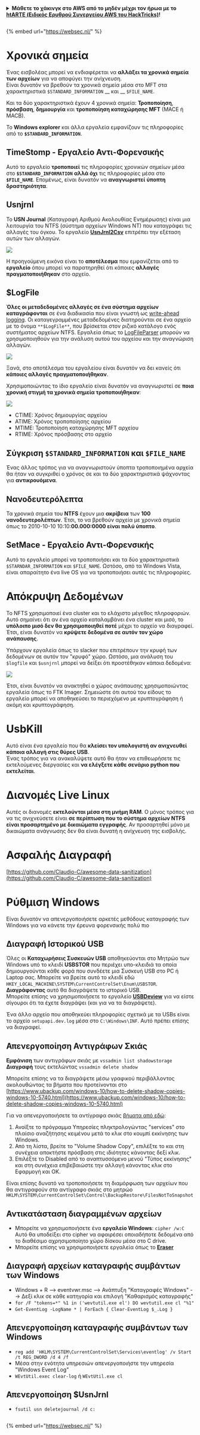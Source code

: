<details>

<summary><strong>Μάθετε το χάκινγκ στο AWS από το μηδέν μέχρι τον ήρωα με το</strong> <a href="https://training.hacktricks.xyz/courses/arte"><strong>htARTE (Ειδικός Ερυθρού Συνεργείου AWS του HackTricks)</strong></a><strong>!</strong></summary>

Άλλοι τρόποι υποστήριξης του HackTricks:

* Αν θέλετε να δείτε την **εταιρεία σας να διαφημίζεται στο HackTricks** ή να **κατεβάσετε το HackTricks σε μορφή PDF** ελέγξτε τα [**ΣΧΕΔΙΑ ΣΥΝΔΡΟΜΗΣ**](https://github.com/sponsors/carlospolop)!
* Αποκτήστε το [**επίσημο PEASS & HackTricks swag**](https://peass.creator-spring.com)
* Ανακαλύψτε την [**Οικογένεια PEASS**](https://opensea.io/collection/the-peass-family), τη συλλογή μας από αποκλειστικά [**NFTs**](https://opensea.io/collection/the-peass-family)
* **Εγγραφείτε** στην 💬 [**ομάδα Discord**](https://discord.gg/hRep4RUj7f) ή στην [**ομάδα τηλεγραφήματος**](https://t.me/peass) ή **ακολουθήστε** μας στο **Twitter** 🐦 [**@hacktricks_live**](https://twitter.com/hacktricks_live)**.**
* **Μοιραστείτε τα χάκινγκ κόλπα σας υποβάλλοντας PRs** στα [**HackTricks**](https://github.com/carlospolop/hacktricks) και [**HackTricks Cloud**](https://github.com/carlospolop/hacktricks-cloud) αποθετήρια του github.

</details>

<figure><img src="https://pentest.eu/RENDER_WebSec_10fps_21sec_9MB_29042024.gif" alt=""><figcaption></figcaption></figure>

{% embed url="https://websec.nl/" %}


# Χρονικά σημεία

Ένας εισβολέας μπορεί να ενδιαφέρεται να **αλλάξει τα χρονικά σημεία των αρχείων** για να αποφύγει την ανίχνευση.\
Είναι δυνατόν να βρεθούν τα χρονικά σημεία μέσα στο MFT στα χαρακτηριστικά `$STANDARD_INFORMATION` __ και __ `$FILE_NAME`.

Και τα δύο χαρακτηριστικά έχουν 4 χρονικά σημεία: **Τροποποίηση**, **πρόσβαση**, **δημιουργία** και **τροποποίηση καταχώρησης MFT** (MACE ή MACB).

Το **Windows explorer** και άλλα εργαλεία εμφανίζουν τις πληροφορίες από το **`$STANDARD_INFORMATION`**.

## TimeStomp - Εργαλείο Αντι-Φορενσικής

Αυτό το εργαλείο **τροποποιεί** τις πληροφορίες χρονικών σημείων μέσα στο **`$STANDARD_INFORMATION`** **αλλά όχι** τις πληροφορίες μέσα στο **`$FILE_NAME`**. Επομένως, είναι δυνατόν να **αναγνωριστεί** **ύποπτη** **δραστηριότητα**.

## Usnjrnl

Το **USN Journal** (Καταγραφή Αριθμού Ακολουθίας Ενημέρωσης) είναι μια λειτουργία του NTFS (σύστημα αρχείων Windows NT) που καταγράφει τις αλλαγές του όγκου. Το εργαλείο [**UsnJrnl2Csv**](https://github.com/jschicht/UsnJrnl2Csv) επιτρέπει την εξέταση αυτών των αλλαγών.

![](<../../.gitbook/assets/image (449).png>)

Η προηγούμενη εικόνα είναι το **αποτέλεσμα** που εμφανίζεται από το **εργαλείο** όπου μπορεί να παρατηρηθεί ότι κάποιες **αλλαγές πραγματοποιήθηκαν** στο αρχείο.

## $LogFile

**Όλες οι μεταδεδομένες αλλαγές σε ένα σύστημα αρχείων καταγράφονται** σε ένα διαδικασία που είναι γνωστή ως [write-ahead logging](https://en.wikipedia.org/wiki/Write-ahead_logging). Οι καταγεγραμμένες μεταδεδομένες διατηρούνται σε ένα αρχείο με το όνομα `**$LogFile**`, που βρίσκεται στον ριζικό κατάλογο ενός συστήματος αρχείων NTFS. Εργαλεία όπως το [LogFileParser](https://github.com/jschicht/LogFileParser) μπορούν να χρησιμοποιηθούν για την ανάλυση αυτού του αρχείου και την αναγνώριση αλλαγών.

![](<../../.gitbook/assets/image (450).png>)

Ξανά, στο αποτέλεσμα του εργαλείου είναι δυνατόν να δει κανείς ότι **κάποιες αλλαγές πραγματοποιήθηκαν**.

Χρησιμοποιώντας το ίδιο εργαλείο είναι δυνατόν να αναγνωριστεί σε **ποια χρονική στιγμή τα χρονικά σημεία τροποποιήθηκαν**:

![](<../../.gitbook/assets/image (451).png>)

* CTIME: Χρόνος δημιουργίας αρχείου
* ATIME: Χρόνος τροποποίησης αρχείου
* MTIME: Τροποποίηση καταχώρησης MFT αρχείου
* RTIME: Χρόνος πρόσβασης στο αρχείο

## Σύγκριση `$STANDARD_INFORMATION` και `$FILE_NAME`

Ένας άλλος τρόπος για να αναγνωριστούν ύποπτα τροποποιημένα αρχεία θα ήταν να συγκριθεί ο χρόνος σε και τα δύο χαρακτηριστικά ψάχνοντας για **αντικρουόμενα**.

## Νανοδευτερόλεπτα

Τα χρονικά σημεία του **NTFS** έχουν μια **ακρίβεια** των **100 νανοδευτερολέπτων**. Έτσι, το να βρεθούν αρχεία με χρονικά σημεία όπως το 2010-10-10 10:10:**00.000:0000 είναι πολύ ύποπτο**.

## SetMace - Εργαλείο Αντι-Φορενσικής

Αυτό το εργαλείο μπορεί να τροποποιήσει και τα δύο χαρακτηριστικά `$STARNDAR_INFORMATION` και `$FILE_NAME`. Ωστόσο, από τα Windows Vista, είναι απαραίτητο ένα live OS για να τροποποιήσει αυτές τις πληροφορίες.

# Απόκρυψη Δεδομένων

Το NFTS χρησιμοποιεί ένα cluster και το ελάχιστο μέγεθος πληροφοριών. Αυτό σημαίνει ότι αν ένα αρχείο καταλαμβάνει ένα cluster και μισό, το **υπόλοιπο μισό δεν θα χρησιμοποιηθεί ποτέ** μέχρι το αρχείο να διαγραφεί. Έτσι, είναι δυνατόν να **κρύψετε δεδομένα σε αυτόν τον χώρο ανάπαυσης**.

Υπάρχουν εργαλεία όπως το slacker που επιτρέπουν την κρυφή των δεδομένων σε αυτόν τον "κρυφό" χώρο. Ωστόσο, μια ανάλυση του `$logfile` και `$usnjrnl` μπορεί να δείξει ότι προστέθηκαν κάποια δεδομένα:

![](<../../.gitbook/assets/image (452).png>)

Έτσι, είναι δυνατόν να ανακτηθεί ο χώρος ανάπαυσης χρησιμοποιώντας εργαλεία όπως το FTK Imager. Σημειώστε ότι αυτού του είδους το εργαλείο μπορεί να αποθηκεύσει το περιεχόμενο με κρυπτογράφηση ή ακόμη και κρυπτογράφηση.

# UsbKill

Αυτό είναι ένα εργαλείο που θα **κλείσει τον υπολογιστή αν ανιχνευθεί κάποια αλλαγή στις θύρες USB**.\
Ένας τρόπος για να ανακαλύψετε αυτό θα ήταν να επιθεωρήσετε τις εκτελούμενες διεργασίες και **να ελέγξετε κάθε σενάριο python που εκτελείται**.

# Διανομές Live Linux

Αυτές οι διανομές **εκτελούνται μέσα στη μνήμη RAM**. Ο μόνος τρόπος για να τις ανιχνεύσετε είναι **σε περίπτωση που το σύστημα αρχείων NTFS είναι προσαρτημένο με δικαιώματα εγγραφής**. Αν προσαρτηθεί μόνο με δικαιώματα ανάγνωσης δεν θα είναι δυνατή η ανίχνευση της εισβολής.

# Ασφαλής Διαγραφή

[https://github.com/Claudio-C/awesome-data-sanitization](https://github.com/Claudio-C/awesome-data-sanitization)

# Ρύθμιση Windows

Είναι δυνατόν να απενεργοποιήσετε αρκετές μεθόδους καταγραφής των Windows για να κάνετε την έρευνα φορενσικής πολύ πιο
## Διαγραφή Ιστορικού USB

Όλες οι **Καταχωρήσεις Συσκευών USB** αποθηκεύονται στο Μητρώο των Windows υπό το κλειδί **USBSTOR** που περιέχει υπο-κλειδιά τα οποία δημιουργούνται κάθε φορά που συνδέετε μια Συσκευή USB στο PC ή Laptop σας. Μπορείτε να βρείτε αυτό το κλειδί εδώ `HKEY_LOCAL_MACHINE\SYSTEM\CurrentControlSet\Enum\USBSTOR`. **Διαγράφοντας** αυτό θα διαγράψετε το ιστορικό USB.\
Μπορείτε επίσης να χρησιμοποιήσετε το εργαλείο [**USBDeview**](https://www.nirsoft.net/utils/usb_devices_view.html) για να είστε σίγουροι ότι τα έχετε διαγράψει (και για να τα διαγράψετε).

Ένα άλλο αρχείο που αποθηκεύει πληροφορίες σχετικά με τα USBs είναι το αρχείο `setupapi.dev.log` μέσα στο `C:\Windows\INF`. Αυτό πρέπει επίσης να διαγραφεί.

## Απενεργοποίηση Αντιγράφων Σκιάς

**Εμφάνιση** των αντιγράφων σκιάς με `vssadmin list shadowstorage`\
**Διαγραφή** τους εκτελώντας `vssadmin delete shadow`

Μπορείτε επίσης να τα διαγράψετε μέσω γραφικού περιβάλλοντος ακολουθώντας τα βήματα που προτείνονται στο [https://www.ubackup.com/windows-10/how-to-delete-shadow-copies-windows-10-5740.html](https://www.ubackup.com/windows-10/how-to-delete-shadow-copies-windows-10-5740.html)

Για να απενεργοποιήσετε τα αντίγραφα σκιάς [βήματα από εδώ](https://support.waters.com/KB_Inf/Other/WKB15560_How_to_disable_Volume_Shadow_Copy_Service_VSS_in_Windows):

1. Ανοίξτε το πρόγραμμα Υπηρεσίες πληκτρολογώντας "services" στο πλαίσιο αναζήτησης κειμένου μετά το κλικ στο κουμπί εκκίνησης των Windows.
2. Από τη λίστα, βρείτε το "Volume Shadow Copy", επιλέξτε το και στη συνέχεια αποκτήστε πρόσβαση στις ιδιότητες κάνοντας δεξί κλικ.
3. Επιλέξτε το Disabled από το αναπτυσσόμενο μενού "Τύπος εκκίνησης" και στη συνέχεια επιβεβαιώστε την αλλαγή κάνοντας κλικ στο Εφαρμογή και ΟΚ.

Είναι επίσης δυνατό να τροποποιήσετε τη διαμόρφωση των αρχείων που θα αντιγραφούν στο αντίγραφο σκιάς στο μητρώο `HKLM\SYSTEM\CurrentControlSet\Control\BackupRestore\FilesNotToSnapshot`

## Αντικατάσταση διαγραμμένων αρχείων

* Μπορείτε να χρησιμοποιήσετε ένα **εργαλείο Windows**: `cipher /w:C` Αυτό θα υποδείξει στο cipher να αφαιρέσει οποιαδήποτε δεδομένα από το διαθέσιμο αχρησιμοποίητο χώρο δίσκου μέσα στο C drive.
* Μπορείτε επίσης να χρησιμοποιήσετε εργαλεία όπως το [**Eraser**](https://eraser.heidi.ie)

## Διαγραφή αρχείων καταγραφής συμβάντων των Windows

* Windows + R --> eventvwr.msc --> Ανάπτυξη "Καταγραφές Windows" --> Δεξί κλικ σε κάθε κατηγορία και επιλογή "Καθαρισμός καταγραφής"
* `for /F "tokens=*" %1 in ('wevtutil.exe el') DO wevtutil.exe cl "%1"`
* `Get-EventLog -LogName * | ForEach { Clear-EventLog $_.Log }`

## Απενεργοποίηση καταγραφής συμβάντων των Windows

* `reg add 'HKLM\SYSTEM\CurrentControlSet\Services\eventlog' /v Start /t REG_DWORD /d 4 /f`
* Μέσα στην ενότητα υπηρεσιών απενεργοποιήστε την υπηρεσία "Windows Event Log"
* `WEvtUtil.exec clear-log` ή `WEvtUtil.exe cl`

## Απενεργοποίηση $UsnJrnl

* `fsutil usn deletejournal /d c:`

<figure><img src="https://pentest.eu/RENDER_WebSec_10fps_21sec_9MB_29042024.gif" alt=""><figcaption></figcaption></figure>

{% embed url="https://websec.nl/" %}
